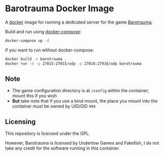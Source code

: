 # Barotrauma Docker Image

A [docker](https://www.docker.com/) image for running a dedicated server for the game [Barotrauma](https://barotraumagame.com/).

Build and run using [docker-compose](https://docs.docker.com/compose/):

```bash
docker-compose up -d
```

If you want to run without docker-compose:

```bash
docker build -t barotrauma .
docker run -d -p 27015:27015/udp -p 27016:27016/udp barotrauma
```

## Note

- The game configuration directory is at `/config` within the container; mount this if you wish
- **But** take note that if you use a bind mount, the place you mount into the container *must* be owned by UID/GID `999`

## Licensing

This repository is licensed under the GPL.

However, Barotrauma is licensed by Undertow Games and Fakefish, I do not take any credit for the software running in this container.
